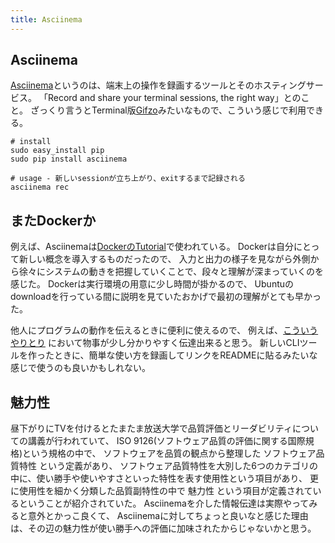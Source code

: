 ```yaml
---
title: Asciinema
---
```


## Asciinema
[Asciinema](http://asciinema.org/)というのは、端末上の操作を録画するツールとそのホスティングサービス。
「Record and share your terminal sessions, the right way」とのこと。
ざっくり言うとTerminal版[Gifzo](http://gifzo.net/)みたいなもので、こういう感じで利用できる。

```
# install
sudo easy_install pip
sudo pip install asciinema

# usage - 新しいsessionが立ち上がり、exitするまで記録される
asciinema rec
```

<script type="text/javascript" src="http://asciinema.org/a/6669.js" id="asciicast-6669" data-size="small" async></script>

## またDockerか
例えば、Asciinemaは[DockerのTutorial](http://docs.docker.io/en/latest/examples/hello_world/)で使われている。
Dockerは自分にとって新しい概念を導入するものだったので、
入力と出力の様子を見ながら外側から徐々にシステムの動きを把握していくことで、段々と理解が深まっていくのを感じた。
Dockerは実行環境の用意に少し時間が掛かるので、
Ubuntuのdownloadを行っている間に説明を見ていたおかげで最初の理解がとても早かった。

他人にプログラムの動作を伝えるときに便利に使えるので、
例えば、[こういうやりとり](https://twitter.com/r7kamura/status/409584072998932480)
において物事が少し分かりやすく伝達出来ると思う。
新しいCLIツールを作ったときに、簡単な使い方を録画してリンクをREADMEに貼るみたいな感じで使うのも良いかもしれない。

## 魅力性
昼下がりにTVを付けるとたまたま放送大学で品質評価とリーダビリティについての講義が行われていて、
ISO 9126(ソフトウェア品質の評価に関する国際規格)という規格の中で、
ソフトウェアを品質の観点から整理した ソフトウェア品質特性 という定義があり、
ソフトウェア品質特性を大別した6つのカテゴリの中に、使い勝手や使いやすさといった特性を表す使用性という項目があり、
更に使用性を細かく分類した品質副特性の中で 魅力性 という項目が定義されているということが紹介されていた。
Asciinemaを介した情報伝達は実際やってみると意外とかっこ良くて、
Asciinemaに対してちょっと良いなと感じた理由は、その辺の魅力性が使い勝手への評価に加味されたからじゃないかと思う。

